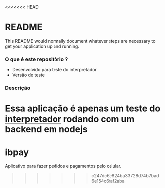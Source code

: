 <<<<<<< HEAD
# README #

This README would normally document whatever steps are necessary to get your application up and running.

### O que é este repositório ? ###

* Desenvolvido para teste do interpretador
* Versão de teste


### Descrição ###

Essa aplicação é apenas um teste do [interpretador](https://bitbucket.org/prefeituradev/interpretador) rodando com um backend em nodejs
=======
# ibpay
Aplicativo para fazer pedidos e pagamentos pelo celular.
>>>>>>> c247dc6e824ba33728d74b7bad6e154c6faf2aba

